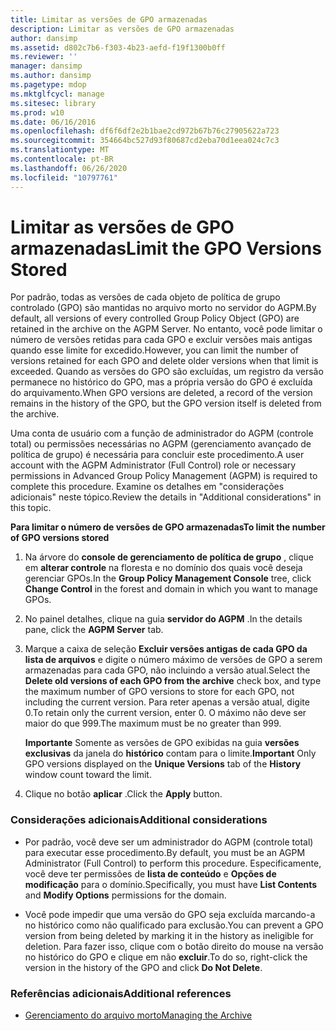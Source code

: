 ```yaml
---
title: Limitar as versões de GPO armazenadas
description: Limitar as versões de GPO armazenadas
author: dansimp
ms.assetid: d802c7b6-f303-4b23-aefd-f19f1300b0ff
ms.reviewer: ''
manager: dansimp
ms.author: dansimp
ms.pagetype: mdop
ms.mktglfcycl: manage
ms.sitesec: library
ms.prod: w10
ms.date: 06/16/2016
ms.openlocfilehash: df6f6df2e2b1bae2cd972b67b76c27905622a723
ms.sourcegitcommit: 354664bc527d93f80687cd2eba70d1eea024c7c3
ms.translationtype: MT
ms.contentlocale: pt-BR
ms.lasthandoff: 06/26/2020
ms.locfileid: "10797761"
---
```

# <span data-ttu-id="e96e1-103">Limitar as versões de GPO armazenadas</span><span class="sxs-lookup"><span data-stu-id="e96e1-103">Limit the GPO Versions Stored</span></span>


<span data-ttu-id="e96e1-104">Por padrão, todas as versões de cada objeto de política de grupo controlado (GPO) são mantidas no arquivo morto no servidor do AGPM.</span><span class="sxs-lookup"><span data-stu-id="e96e1-104">By default, all versions of every controlled Group Policy Object (GPO) are retained in the archive on the AGPM Server.</span></span> <span data-ttu-id="e96e1-105">No entanto, você pode limitar o número de versões retidas para cada GPO e excluir versões mais antigas quando esse limite for excedido.</span><span class="sxs-lookup"><span data-stu-id="e96e1-105">However, you can limit the number of versions retained for each GPO and delete older versions when that limit is exceeded.</span></span> <span data-ttu-id="e96e1-106">Quando as versões do GPO são excluídas, um registro da versão permanece no histórico do GPO, mas a própria versão do GPO é excluída do arquivamento.</span><span class="sxs-lookup"><span data-stu-id="e96e1-106">When GPO versions are deleted, a record of the version remains in the history of the GPO, but the GPO version itself is deleted from the archive.</span></span>

<span data-ttu-id="e96e1-107">Uma conta de usuário com a função de administrador do AGPM (controle total) ou permissões necessárias no AGPM (gerenciamento avançado de política de grupo) é necessária para concluir este procedimento.</span><span class="sxs-lookup"><span data-stu-id="e96e1-107">A user account with the AGPM Administrator (Full Control) role or necessary permissions in Advanced Group Policy Management (AGPM) is required to complete this procedure.</span></span> <span data-ttu-id="e96e1-108">Examine os detalhes em "considerações adicionais" neste tópico.</span><span class="sxs-lookup"><span data-stu-id="e96e1-108">Review the details in "Additional considerations" in this topic.</span></span>

**<span data-ttu-id="e96e1-109">Para limitar o número de versões de GPO armazenadas</span><span class="sxs-lookup"><span data-stu-id="e96e1-109">To limit the number of GPO versions stored</span></span>**

1.  <span data-ttu-id="e96e1-110">Na árvore do **console de gerenciamento de política de grupo** , clique em **alterar controle** na floresta e no domínio dos quais você deseja gerenciar GPOs.</span><span class="sxs-lookup"><span data-stu-id="e96e1-110">In the **Group Policy Management Console** tree, click **Change Control** in the forest and domain in which you want to manage GPOs.</span></span>

2.  <span data-ttu-id="e96e1-111">No painel detalhes, clique na guia **servidor do AGPM** .</span><span class="sxs-lookup"><span data-stu-id="e96e1-111">In the details pane, click the **AGPM Server** tab.</span></span>

3.  <span data-ttu-id="e96e1-112">Marque a caixa de seleção **Excluir versões antigas de cada GPO da lista de arquivos** e digite o número máximo de versões de GPO a serem armazenadas para cada GPO, não incluindo a versão atual.</span><span class="sxs-lookup"><span data-stu-id="e96e1-112">Select the **Delete old versions of each GPO from the archive** check box, and type the maximum number of GPO versions to store for each GPO, not including the current version.</span></span> <span data-ttu-id="e96e1-113">Para reter apenas a versão atual, digite 0.</span><span class="sxs-lookup"><span data-stu-id="e96e1-113">To retain only the current version, enter 0.</span></span> <span data-ttu-id="e96e1-114">O máximo não deve ser maior do que 999.</span><span class="sxs-lookup"><span data-stu-id="e96e1-114">The maximum must be no greater than 999.</span></span>

    <span data-ttu-id="e96e1-115">**Importante**  Somente as versões de GPO exibidas na guia **versões exclusivas** da janela do **histórico** contam para o limite.</span><span class="sxs-lookup"><span data-stu-id="e96e1-115">**Important** Only GPO versions displayed on the **Unique Versions** tab of the **History** window count toward the limit.</span></span>

     

4.  <span data-ttu-id="e96e1-116">Clique no botão **aplicar** .</span><span class="sxs-lookup"><span data-stu-id="e96e1-116">Click the **Apply** button.</span></span>

### <span data-ttu-id="e96e1-117">Considerações adicionais</span><span class="sxs-lookup"><span data-stu-id="e96e1-117">Additional considerations</span></span>

-   <span data-ttu-id="e96e1-118">Por padrão, você deve ser um administrador do AGPM (controle total) para executar esse procedimento.</span><span class="sxs-lookup"><span data-stu-id="e96e1-118">By default, you must be an AGPM Administrator (Full Control) to perform this procedure.</span></span> <span data-ttu-id="e96e1-119">Especificamente, você deve ter permissões de **lista de conteúdo** e **Opções de modificação** para o domínio.</span><span class="sxs-lookup"><span data-stu-id="e96e1-119">Specifically, you must have **List Contents** and **Modify Options** permissions for the domain.</span></span>

-   <span data-ttu-id="e96e1-120">Você pode impedir que uma versão do GPO seja excluída marcando-a no histórico como não qualificado para exclusão.</span><span class="sxs-lookup"><span data-stu-id="e96e1-120">You can prevent a GPO version from being deleted by marking it in the history as ineligible for deletion.</span></span> <span data-ttu-id="e96e1-121">Para fazer isso, clique com o botão direito do mouse na versão no histórico do GPO e clique em não **excluir**.</span><span class="sxs-lookup"><span data-stu-id="e96e1-121">To do so, right-click the version in the history of the GPO and click **Do Not Delete**.</span></span>

### <span data-ttu-id="e96e1-122">Referências adicionais</span><span class="sxs-lookup"><span data-stu-id="e96e1-122">Additional references</span></span>

-   [<span data-ttu-id="e96e1-123">Gerenciamento do arquivo morto</span><span class="sxs-lookup"><span data-stu-id="e96e1-123">Managing the Archive</span></span>](managing-the-archive-agpm40.md)

 

 





